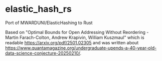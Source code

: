 # elastic_hash_rs
 Port of MWARDUNI/ElasticHashing to Rust

Based on "Optimal Bounds for Open Addressing Without Reordering - Martin Farach-Colton, Andrew Krapivin, William Kuszmaul" which is readable https://arxiv.org/pdf/2501.02305 and was written about https://www.quantamagazine.org/undergraduate-upends-a-40-year-old-data-science-conjecture-20250210/.